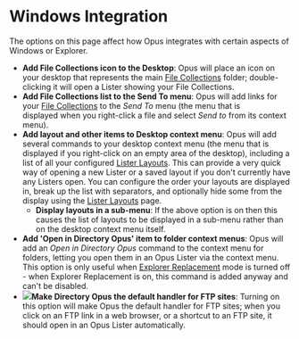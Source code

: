 # Windows Integration

The options on this page affect how Opus integrates with certain aspects of Windows or Explorer.

- **Add File Collections icon to the Desktop**: Opus will place an icon on your desktop that represents the main [File Collections](/Manual/basic_concepts/virtual_file_system/file_collections/RAEDME.md) folder; double-clicking it will open a Lister showing your File Collections.
- **Add File Collections list to the Send To menu**: Opus will add links for your [File Collections](/Manual/basic_concepts/virtual_file_system/file_collections/RAEDME.md) to the *Send To* menu (the menu that is displayed when you right-click a file and select *Send to* from its context menu).
- **Add layout and other items to Desktop context menu**: Opus will add several commands to your desktop context menu (the menu that is displayed if you right-click on an empty area of the desktop), including a list of all your configured [Lister Layouts](/Manual/basic_concepts/the_lister/layouts/RAEDME.md). This can provide a very quick way of opening a new Lister or a saved layout if you don't currently have any Listers open. You can configure the order your layouts are displayed in, break up the list with separators, and optionally hide some from the display using the [Lister Layouts](../layouts_and_styles/layouts.md) page.
  - **Display layouts in a sub-menu**: If the above option is on then this causes the list of layouts to be displayed in a sub-menu rather than on the desktop context menu itself.
- **Add 'Open in Directory Opus' item to folder context menus**: Opus will add an *Open in Directory Opus* command to the context menu for folders, letting you open them in an Opus Lister via the context menu. This option is only useful when [Explorer Replacement](../launching_opus/explorer_replacement.md) mode is turned off - when Explorer Replacement is on, this command is added anyway and can't be disabled.
- **![](/anchor/ftp/)Make Directory Opus the default handler for FTP sites**: Turning on this option will make Opus the default handler for FTP sites; when you click on an FTP link in a web browser, or a shortcut to an FTP site, it should open in an Opus Lister automatically.
